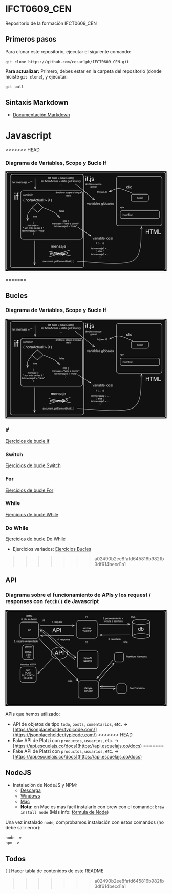# IFCT0609_CEN
Repositorio de la formación IFCT0609_CEN

## Primeros pasos
Para clonar este repositorio, ejecutar el siguiente comando:
```
git clone https://github.com/cesarlpb/IFCT0609_CEN.git
```
**Para actualizar:**
Primero, debes estar en la carpeta del repositorio (donde hiciste `git clone`), y ejecutar:
```
git pull
```

## Sintaxis Markdown

- [Documentación Markdown](https://www.markdownguide.org/cheat-sheet/)

# Javascript

<<<<<<< HEAD
### Diagrama de Variables, Scope y Bucle If
![Diagrama de Variables, Scope y Bucle If](./js/diagramas/if-scope-y-variables.png)

=======
## Bucles

### Diagrama de Variables, Scope y Bucle If
![Diagrama de Variables, Scope y Bucle If](./js/diagramas/if-scope-y-variables.png)

### If
[Ejercicios de bucle If](https://javascript.espaciolatino.com/evaluar/condicionales_1.htm)

### Switch
[Ejercicios de bucle Switch](https://javascript.espaciolatino.com/evaluar/condicionales_2.htm)

### For
[Ejercicios de bucle For](https://javascript.espaciolatino.com/evaluar/bucles_for.htm)

### While
[Ejercicios de bucle While](https://javascript.espaciolatino.com/evaluar/bucles_while.htm)
### Do While
[Ejercicios de bucle Do While](https://javascript.espaciolatino.com/evaluar/bucles_do_while.htm)

- Ejercicios variados: [Ejercicios Bucles](https://github.com/midesweb/ejercicios-bucles-javascript)

>>>>>>> a02490b2ee8fafd645816b982fb3df614becd1a1
## API

### Diagrama sobre el funcionamiento de APIs y los request / responses con `fetch()` de Javascript

![Diagrama API y JS](./js/diagramas/api.png)

APIs que hemos utilizado:

- API de objetos de tipo `todo`, `posts`, `comentarios`, etc. ->[https://jsonplaceholder.typicode.com/](https://jsonplaceholder.typicode.com/)
<<<<<<< HEAD
- Fake API  de Platzi con `productos`, `usuarios`, etc. -> [https://api.escuelajs.co/docs](https://api.escuelajs.co/docs)
=======
- Fake API  de Platzi con `productos`, `usuarios`, etc. -> [https://api.escuelajs.co/docs](https://api.escuelajs.co/docs)

## NodeJS
- Instalación de NodeJS y NPM: 
    - [Descarga](https://nodejs.org/es/download)
    - [Windows](https://kinsta.com/es/blog/como-instalar-node-js/#cmo-instalar-nodejs-en-windows)
    - [Mac](https://kinsta.com/es/blog/como-instalar-node-js/#cmo-instalar-nodejs-en-macos) 
    - **Nota:** en Mac es más fácil instalarlo con brew con el comando: `brew install node` (Más info: [fórmula de Node](https://formulae.brew.sh/formula/node))

Una vez instalado `node`, comprobamos instalación con estos comandos (no debe salir error):
```
node -v
npm -v
```

## Todos 

[ ] Hacer tabla de contenidos de este README
>>>>>>> a02490b2ee8fafd645816b982fb3df614becd1a1
